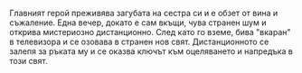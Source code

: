 Главният герой преживява загубата на сестра си и е обзет от вина и съжаление. Една вечер, докато е сам вкъщи, чува странен шум и открива мистериозно дистанционно. След като го вземе, бива "вкаран" в телевизора и се озовава в странен нов свят. Дистанционното се залепя за ръката му и се оказва ключът към оцеляването и напредъка в този свят.

